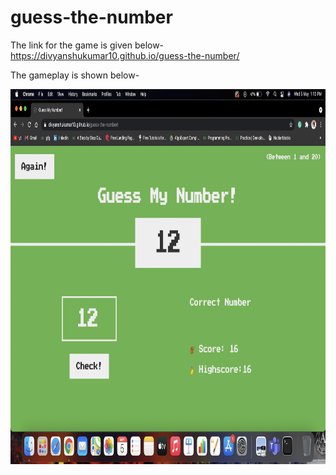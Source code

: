 # guess-the-number

The link for the game is given below- <br>
https://divyanshukumar10.github.io/guess-the-number/
<br>

The gameplay is shown below- <br>

<img width=1200 height=600 src="https://github.com/divyanshukumar10/guess-the-number/blob/main/Screenshot 2021-05-05 at 1.13.51 PM.png"/>

